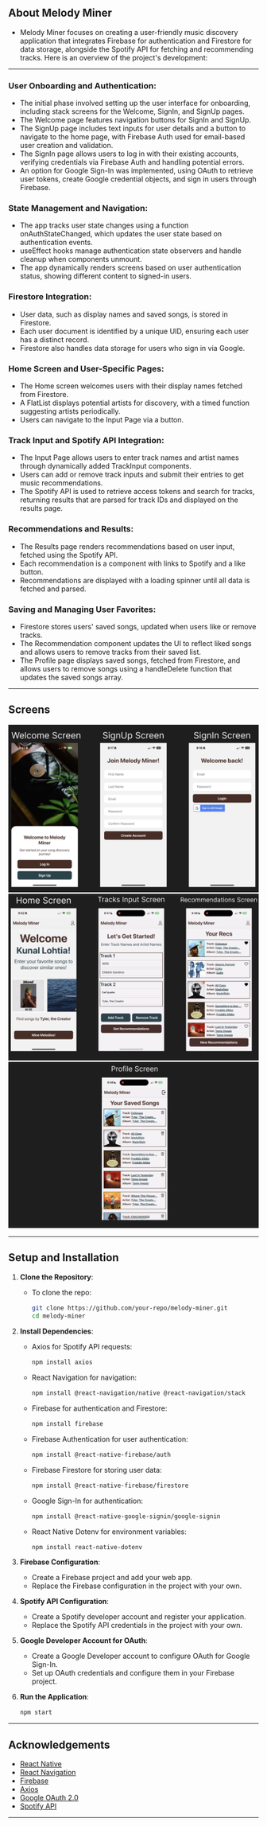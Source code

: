 ## About Melody Miner 

- Melody Miner focuses on creating a user-friendly music discovery application that integrates Firebase for authentication and Firestore for data storage, alongside the Spotify API for fetching and recommending tracks. Here is an overview of the project's development: 
---

### User Onboarding and Authentication:
 - The initial phase involved setting up the user interface for onboarding, including stack screens for the Welcome, SignIn, and SignUp pages.
 - The Welcome page features navigation buttons for SignIn and SignUp.
 - The SignUp page includes text inputs for user details and a button to navigate to the home page, with Firebase Auth used for email-based user creation and validation.
 - The SignIn page allows users to log in with their existing accounts, verifying credentials via Firebase Auth and handling potential errors.
 - An option for Google Sign-In was implemented, using OAuth to retrieve user tokens, create Google credential objects, and sign in users through Firebase.
   
### State Management and Navigation:
 - The app tracks user state changes using a function onAuthStateChanged, which updates the user state based on authentication events.
 - useEffect hooks manage authentication state observers and handle cleanup when components unmount.
 - The app dynamically renders screens based on user authentication status, showing different content to signed-in users.
   
### Firestore Integration:
- User data, such as display names and saved songs, is stored in Firestore.
- Each user document is identified by a unique UID, ensuring each user has a distinct record.
- Firestore also handles data storage for users who sign in via Google.
  
### Home Screen and User-Specific Pages:
 - The Home screen welcomes users with their display names fetched from Firestore.
 - A FlatList displays potential artists for discovery, with a timed function suggesting artists periodically.
 - Users can navigate to the Input Page via a button.
   
### Track Input and Spotify API Integration:
 - The Input Page allows users to enter track names and artist names through dynamically added TrackInput components.
 - Users can add or remove track inputs and submit their entries to get music recommendations.
 - The Spotify API is used to retrieve access tokens and search for tracks, returning results that are parsed for track IDs and displayed on the results page.
   
### Recommendations and Results:
 - The Results page renders recommendations based on user input, fetched using the Spotify API.
 - Each recommendation is a component with links to Spotify and a like button.
 - Recommendations are displayed with a loading spinner until all data is fetched and parsed.
   
### Saving and Managing User Favorites:
 - Firestore stores users' saved songs, updated when users like or remove tracks.
 - The Recommendation component updates the UI to reflect liked songs and allows users to remove tracks from their saved list.
 - The Profile page displays saved songs, fetched from Firestore, and allows users to remove songs using a handleDelete function that updates the saved songs array.

---
## Screens

![1](Screenshot1.png)
![2](Screenshot2.png)
![3](Screenshot3.png)

---
## Setup and Installation

1. **Clone the Repository**:
   -  To clone the repo: 
      ```bash
      git clone https://github.com/your-repo/melody-miner.git
      cd melody-miner
      ```

3. **Install Dependencies**:
    - Axios for Spotify API requests:
      ```bash
      npm install axios
      ```
    - React Navigation for navigation:
      ```bash
      npm install @react-navigation/native @react-navigation/stack
      ```
    - Firebase for authentication and Firestore:
      ```bash
      npm install firebase
      ```
   - Firebase Authentication for user authentication:
      ```bash
      npm install @react-native-firebase/auth
      ```
    - Firebase Firestore for storing user data:
      ```bash
      npm install @react-native-firebase/firestore
      ```
    - Google Sign-In for authentication:
      ```bash
      npm install @react-native-google-signin/google-signin
      ```
    - React Native Dotenv for environment variables:
      ```bash
      npm install react-native-dotenv
      ```

4. **Firebase Configuration**:
    - Create a Firebase project and add your web app.
    - Replace the Firebase configuration in the project with your own.

5. **Spotify API Configuration**:
    - Create a Spotify developer account and register your application.
    - Replace the Spotify API credentials in the project with your own.

6. **Google Developer Account for OAuth**:
    - Create a Google Developer account to configure OAuth for Google Sign-In.
    - Set up OAuth credentials and configure them in your Firebase project.

7. **Run the Application**:
    ```bash
    npm start
    ```

---

## Acknowledgements

- [React Native](https://reactnative.dev/)
- [React Navigation](https://reactnavigation.org/)
- [Firebase](https://firebase.google.com/)
- [Axios](https://github.com/axios/axios)
- [Google OAuth 2.0](https://developers.google.com/identity/protocols/oauth2)
- [Spotify API](https://developer.spotify.com/documentation/web-api/)

---
